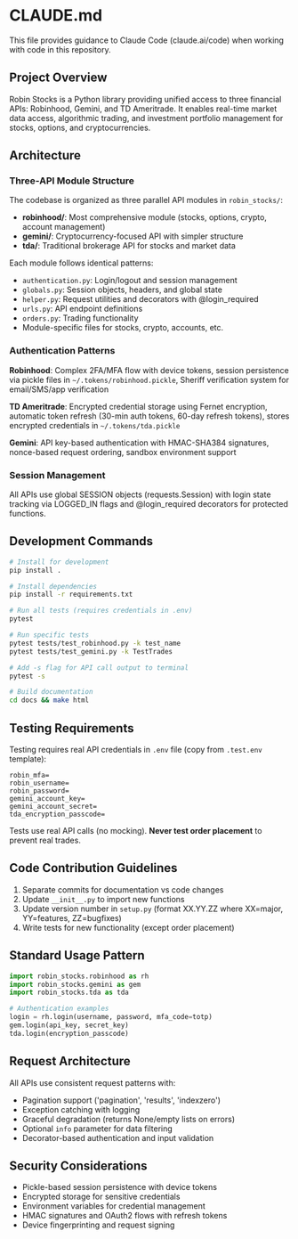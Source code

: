 # CLAUDE.md

This file provides guidance to Claude Code (claude.ai/code) when working with code in this repository.

## Project Overview

Robin Stocks is a Python library providing unified access to three financial APIs: Robinhood, Gemini, and TD Ameritrade. It enables real-time market data access, algorithmic trading, and investment portfolio management for stocks, options, and cryptocurrencies.

## Architecture

### Three-API Module Structure
The codebase is organized as three parallel API modules in `robin_stocks/`:

- **robinhood/**: Most comprehensive module (stocks, options, crypto, account management)
- **gemini/**: Cryptocurrency-focused API with simpler structure  
- **tda/**: Traditional brokerage API for stocks and market data

Each module follows identical patterns:
- `authentication.py`: Login/logout and session management
- `globals.py`: Session objects, headers, and global state
- `helper.py`: Request utilities and decorators with @login_required
- `urls.py`: API endpoint definitions
- `orders.py`: Trading functionality
- Module-specific files for stocks, crypto, accounts, etc.

### Authentication Patterns

**Robinhood**: Complex 2FA/MFA flow with device tokens, session persistence via pickle files in `~/.tokens/robinhood.pickle`, Sheriff verification system for email/SMS/app verification

**TD Ameritrade**: Encrypted credential storage using Fernet encryption, automatic token refresh (30-min auth tokens, 60-day refresh tokens), stores encrypted credentials in `~/.tokens/tda.pickle`

**Gemini**: API key-based authentication with HMAC-SHA384 signatures, nonce-based request ordering, sandbox environment support

### Session Management
All APIs use global SESSION objects (requests.Session) with login state tracking via LOGGED_IN flags and @login_required decorators for protected functions.

## Development Commands

```bash
# Install for development
pip install .

# Install dependencies  
pip install -r requirements.txt

# Run all tests (requires credentials in .env)
pytest

# Run specific tests
pytest tests/test_robinhood.py -k test_name
pytest tests/test_gemini.py -k TestTrades

# Add -s flag for API call output to terminal
pytest -s

# Build documentation
cd docs && make html
```

## Testing Requirements

Testing requires real API credentials in `.env` file (copy from `.test.env` template):
```
robin_mfa=
robin_username=
robin_password=
gemini_account_key=
gemini_account_secret=
tda_encryption_passcode=
```

Tests use real API calls (no mocking). **Never test order placement** to prevent real trades.

## Code Contribution Guidelines

1. Separate commits for documentation vs code changes
2. Update `__init__.py` to import new functions
3. Update version number in `setup.py` (format XX.YY.ZZ where XX=major, YY=features, ZZ=bugfixes)
4. Write tests for new functionality (except order placement)

## Standard Usage Pattern

```python
import robin_stocks.robinhood as rh
import robin_stocks.gemini as gem
import robin_stocks.tda as tda

# Authentication examples
login = rh.login(username, password, mfa_code=totp)
gem.login(api_key, secret_key)
tda.login(encryption_passcode)
```

## Request Architecture

All APIs use consistent request patterns with:
- Pagination support ('pagination', 'results', 'indexzero')
- Exception catching with logging
- Graceful degradation (returns None/empty lists on errors)  
- Optional `info` parameter for data filtering
- Decorator-based authentication and input validation

## Security Considerations

- Pickle-based session persistence with device tokens
- Encrypted storage for sensitive credentials
- Environment variables for credential management
- HMAC signatures and OAuth2 flows with refresh tokens
- Device fingerprinting and request signing